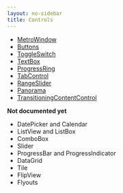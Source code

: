 ```yaml
---
layout: no-sidebar
title: Controls 
---
```

 - [MetroWindow]({{site.baseurl}}/controls/metro-window.html)
 - [Buttons]({{site.baseurl}}/controls/buttons.html)
 - [ToggleSwitch]({{site.baseurl}}/controls/toggle-switch.html)
 - [TextBox]({{site.baseurl}}/controls/textbox.html)
 - [ProgressRing]({{site.baseurl}}/controls/progress-ring.html)
 - [TabControl]({{site.baseurl}}/controls/tab-control.html)
 - [RangeSlider]({{site.baseurl}}/controls/range-slider.html)
 - [Panorama]({{site.baseurl}}/controls/panorama.html)
 - [TransitioningContentControl]({{site.baseurl}}/controls/transitioning-content-control.html)
 
 **Not documented yet**
 - DatePicker and Calendar
 - ListView and ListBox
 - ComboBox
 - Slider
 - ProgressBar and ProgressIndicator
 - DataGrid
 - Tile
 - FlipView
 - Flyouts

